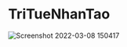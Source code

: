 # TriTueNhanTao
![Screenshot 2022-03-08 150417](https://user-images.githubusercontent.com/101079809/157255128-91bb20c8-5d71-4599-bafd-891ca652b4aa.png)
